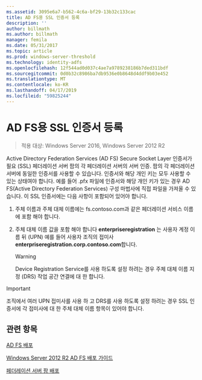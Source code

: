 ```yaml
---
ms.assetid: 3095e6a7-b562-4c6a-bf29-13b32c133cac
title: AD FS용 SSL 인증서 등록
description: ''
author: billmath
ms.author: billmath
manager: femila
ms.date: 05/31/2017
ms.topic: article
ms.prod: windows-server-threshold
ms.technology: identity-adfs
ms.openlocfilehash: 12f544ad0d037c4ae7a9789238186b7ded311bdf
ms.sourcegitcommit: 0d0b32c8986ba7db9536e0b8648d4ddf9b03e452
ms.translationtype: MT
ms.contentlocale: ko-KR
ms.lasthandoff: 04/17/2019
ms.locfileid: "59825244"
---
```

# <a name="enroll-an-ssl-certificate-for-ad-fs"></a>AD FS용 SSL 인증서 등록

>적용 대상: Windows Server 2016, Windows Server 2012 R2

Active Directory Federation Services \(AD FS\) Secure Socket Layer 인증서가 필요 \(SSL\) 페더레이션 서버 팜의 각 페더레이션 서버의 서버 인증. 팜의 각 페더레이션 서버에 동일한 인증서를 사용할 수 있습니다. 인증서와 해당 개인 키는 모두 사용할 수 있는 상태여야 합니다. 예를 들어 .pfx 파일에 인증서와 해당 개인 키가 있는 경우 AD FS(Active Directory Federation Services) 구성 마법사에 직접 파일을 가져올 수 있습니다. 이 SSL 인증서에는 다음 사항이 포함되어 있어야 합니다.  
  
1.  주체 이름과 주체 대체 이름에는 fs.contoso.com과 같은 페더레이션 서비스 이름에 포함 해야 합니다.  
  
2.  주체 대체 이름 값을 포함 해야 합니다 **enterpriseregistration** 는 사용자 계정 이름 뒤 \(UPN\) 예를 들어 사용자 조직의 접미사  **enterpriseregistration.corp.contoso.com**합니다.  
  
    > [!WARNING]  
    > Device Registration Service를 사용 하도록 설정 하려는 경우 주체 대체 이름 지정 \(DRS\) 작업 공간 연결에 대 한 합니다.  
  
> [!IMPORTANT]  
> 조직에서 여러 UPN 접미사를 사용 하 고 DRS를 사용 하도록 설정 하려는 경우 SSL 인증서에 각 접미사에 대 한 주체 대체 이름 항목이 있어야 합니다.  
  
## <a name="see-also"></a>관련 항목
[AD FS 배포](../../ad-fs/AD-FS-Deployment.md)  

[Windows Server 2012 R2 AD FS 배포 가이드](../../ad-fs/deployment/Windows-Server-2012-R2-AD-FS-Deployment-Guide.md)  
 
[페더레이션 서버 팜 배포](../../ad-fs/deployment/Deploying-a-Federation-Server-Farm.md)  
  
  

